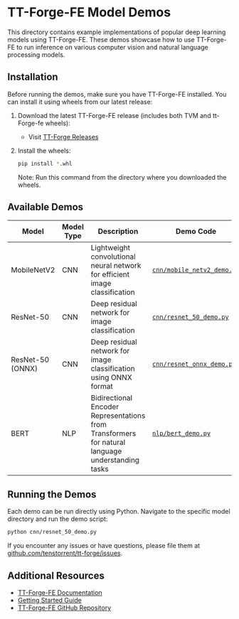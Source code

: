 # TT-Forge-FE Model Demos

This directory contains example implementations of popular deep learning models using TT-Forge-FE. These demos showcase how to use TT-Forge-FE to run inference on various computer vision and natural language processing models.

## Installation

Before running the demos, make sure you have TT-Forge-FE installed. You can install it using wheels from our latest release:

1. Download the latest TT-Forge-FE release (includes both TVM and tt-Forge-fe wheels):
   - Visit [TT-Forge Releases](https://github.com/tenstorrent/tt-forge/releases)

2. Install the wheels:
   ```bash
   pip install *.whl
   ```
   Note: Run this command from the directory where you downloaded the wheels.

## Available Demos

| Model | Model Type | Description | Demo Code |
|-------|------------|-------------|------------|
| MobileNetV2 | CNN | Lightweight convolutional neural network for efficient image classification | [`cnn/mobile_netv2_demo.py`](cnn/mobile_netv2_demo.py) |
| ResNet-50 | CNN | Deep residual network for image classification | [`cnn/resnet_50_demo.py`](cnn/resnet_50_demo.py) |
| ResNet-50 (ONNX) | CNN | Deep residual network for image classification using ONNX format | [`cnn/resnet_onnx_demo.py`](cnn/resnet_onnx_demo.py) |
| BERT | NLP | Bidirectional Encoder Representations from Transformers for natural language understanding tasks | [`nlp/bert_demo.py`](nlp/bert_demo.py) |

## Running the Demos

Each demo can be run directly using Python. Navigate to the specific model directory and run the demo script:

```bash
python cnn/resnet_50_demo.py
```

If you encounter any issues or have questions, please file them at [github.com/tenstorrent/tt-forge/issues](https://github.com/tenstorrent/tt-forge/issues).

## Additional Resources

- [TT-Forge-FE Documentation](https://docs.tenstorrent.com/tt-forge-fe/)
- [Getting Started Guide](https://docs.tenstorrent.com/tt-forge-fe/getting-started.html)
- [TT-Forge-FE GitHub Repository](https://github.com/tenstorrent/tt-forge)
